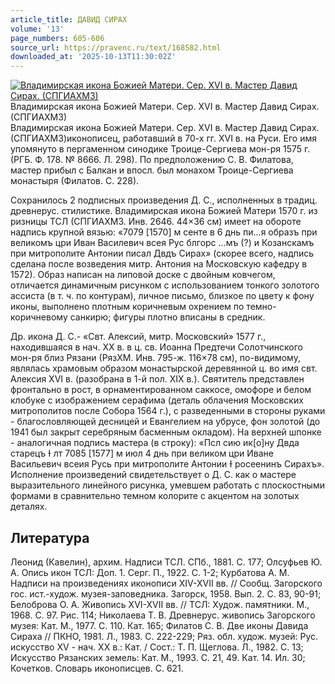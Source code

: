 ```yaml
---
article_title: ДАВИД СИРАХ
volume: '13'
page_numbers: 605-606
source_url: https://pravenc.ru/text/168582.html
downloaded_at: '2025-10-13T11:30:02Z'
---
```


[![Владимирская икона Божией Матери. Сер. XVI в. Мастер Давид Сирах. (СПГИАХМЗ)](https://pravenc.ru/data/933/475/1234/i200.jpg "Кликните для увеличения картинки")](https://pravenc.ru/data/933/475/1234/i400.jpg)Владимирская икона Божией Матери. Сер. XVI в. Мастер Давид Сирах. (СПГИАХМЗ)  
Владимирская икона Божией Матери. Сер. XVI в. Мастер Давид Сирах. (СПГИАХМЗ)иконописец, работавший в 70-х гг. XVI в. на Руси. Его имя упомянуто в пергаменном синодике Троице-Сергиева мон-ря 1575 г. (РГБ. Ф. 178. № 8666. Л. 298). По предположению С. В. Филатова, мастер прибыл с Балкан и впосл. был монахом Троице-Сергиева монастыря (Филатов. С. 228).

Сохранилось 2 подписных произведения Д. С., исполненных в традиц. древнерус. стилистике. Владимирская икона Божией Матери 1570 г. из ризницы ТСЛ (СПГИАХМЗ. Инв. 2646. 44×36 см) имеет на обороте надпись крупной вязью: «7079 [1570] м сенте в 6 днь пи...я образъ при великомъ цри Иван Василевич всея Рус блгорс ...мъ (?) и Козанскамъ при митрополите Антонии писал Двдъ Сирах» (скорее всего, надпись сделана после возведения митр. Антония на Московскую кафедру в 1572). Образ написан на липовой доске с двойным ковчегом, отличается динамичным рисунком с использованием тонкого золотого ассиста (в т. ч. по контурам), личное письмо, близкое по цвету к фону иконы, выполнено плотным коричневым охрением по темно-коричневому санкирю; фигуры плотно вписаны в средник.

Др. икона Д. С.- «Свт. Алексий, митр. Московский» 1577 г., находившаяся в нач. XX в. в ц. св. Иоанна Предтечи Солотчинского мон-ря близ Рязани (РязХМ. Инв. 795-ж. 116×78 см), по-видимому, являлась храмовым образом монастырской деревянной ц. во имя свт. Алексия XVI в. (разобрана в 1-й пол. XIX в.). Святитель представлен фронтально в рост, в орнаментированном саккосе, омофоре и белом клобуке с изображением серафима (деталь облачения Московских митрополитов после Собора 1564 г.), с разведенными в стороны руками - благословляющей десницей и Евангелием на убрусе, фон золотой (до 1941 был закрыт серебряным басменным окладом). На верхней шпонке - аналогичная подпись мастера (в строку): «Псл сию ик[о]ну Двда старецъ Ɨ лт 7085 [1577] м июл 4 днь при великом цри Иване Васильевич всеия Русь при митрополите Антонии Ɨ росеенинъ Сирахъ». Исполнение произведений свидетельствует о Д. С. как о мастере выразительного линейного рисунка, умевшем работать с плоскостными формами в сравнительно темном колорите с акцентом на золотых деталях.

## Литература

Леонид (Кавелин), архим. Надписи ТСЛ. СПб., 1881. С. 177; Олсуфьев Ю. А. Опись икон ТСЛ: Доп. 1. Серг. П., 1922. С. 1-2; Курбатова А. М. Надписи на произведениях иконописи XIV-XVII вв. // Сообщ. Загорского гос. ист.-худож. музея-заповедника. Загорск, 1958. Вып. 2. С. 83, 90-91; Белоброва О. А. Живопись XVI-XVII вв. // ТСЛ: Худож. памятники. М., 1968. С. 97. Рис. 114; Николаева Т. В. Древнерус. живопись Загорского музея: Кат. М., 1977. С. 110. Кат. 165; Филатов С. В. Две иконы Давида Сираха // ПКНО, 1981. Л., 1983. С. 222-229; Ряз. обл. худож. музей: Рус. искусство XV - нач. XX в.: Кат. / Сост.: Т. П. Щеглова. Л., 1982. С. 13; Искусство Рязанских земель: Кат. М., 1993. С. 21, 49. Кат. 14. Ил. 30; Кочетков. Словарь иконописцев. С. 621.
